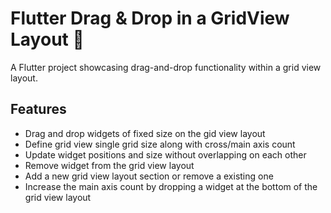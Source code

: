 # Flutter Drag & Drop in a GridView Layout 🚀

A Flutter project showcasing drag-and-drop functionality within a grid view layout.

## Features

- Drag and drop widgets of fixed size on the gid view layout
- Define grid view single grid size along with cross/main axis count
- Update widget positions and size without overlapping on each other
- Remove widget from the grid view layout
- Add a new grid view layout section or remove a existing one
- Increase the main axis count by dropping a widget at the bottom of the grid view layout

